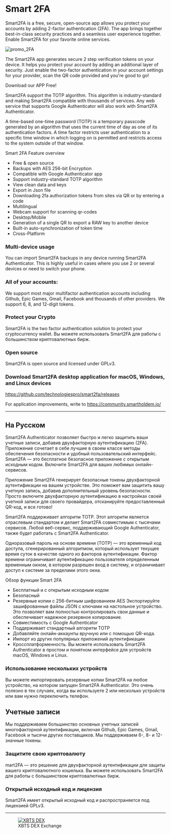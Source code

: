 # Smart 2FA

Smart2FA is a free, secure, open-source app allows you protect your accounts by adding 2-factor authentication (2FA). The app brings together best-in-class security practices and a seamless user experience together. Enable Smart2FA for your favorite online services.

![promo_2FA](https://user-images.githubusercontent.com/9394904/178302234-12e6d562-0f02-4846-8d13-5e06b3086d4c.png)

The Smart2FA app generates secure 2 step verification tokens on your device. It helps you protect your account by adding an additional layer of security. Just enable the two-factor authentication in your account settings for your provider, scan the QR code provided and you're good to go!

Download our APP Free!

Smart2FA support the TOTP algorithm. This algorithm is industry-standard and making Smart2FA compatible with thousands of services. Any web service that supports Google Authenticator will also work with Smart2FA Authenticator.

A time-based one-time password (TOTP) is a temporary passcode generated by an algorithm that uses the current time of day as one of its authentication factors. A time factor restricts user authentication to a specific time window in which logging on is permitted and restricts access to the system outside of that window.

Smart 2FA Feature overview

- Free & open source
- Backups with AES 256-bit Encryption
- Compatible with Google Authenticator app
- Support industry-standard TOTP algorithm
- View clean data and keys
- Export in Json file
- Downloading 2fa authorization tokens from sites via QR or by entering a code
- Multilingual
- Webcam support for scanning qr-codes
- Desktop/Mobile
- Generation of a single QR to export a RAW key to another device
- Built-in auto-synchronization of token time
- Cross-Platform

### Multi-device usage
You can import Smart2FA backups in any device running Smart2FA Authenticator. This is highly useful in cases where you use 2 or several devices or need to switch your phone.

### All of your accounts:
We support most major multifactor authentication accounts including Github, Epic Games, Gmail, Facebook and thousands of other providers. We support 6, 8, and 12-digit tokens.

### Protect your Crypto
Smart2FA is the two factor authentication solution to protect your cryptocurrency wallet. Вы можете использовать Smart2FA для работы с большинством криптовалютных бирж.

### Open source
Smart2FA is open source and licensed under GPLv3.

### Download Smart2FA desktop application for macOS, Windows, and Linux devices
https://github.com/technologiespro/smart2fa/releases

For application improvements, write to https://community.smartholdem.io/

---

## На Русском

Smart2FA Authenticator позволяет быстро и легко защитить ваши учетные записи, добавив двухфакторную аутентификацию (2FA). Приложение сочетает в себе лучшие в своем классе методы обеспечения безопасности и удобный пользовательский интерфейс. Smart2FA — это бесплатное безопасное приложение с открытым исходным кодом.  Включите Smart2FA для ваших любимых онлайн-сервисов.

Приложение Smart2FA генерирует безопасные токены двухфакторной аутентификации на вашем устройстве. Это поможет вам защитить вашу учетную запись, добавив дополнительный уровень безопасности. Просто включите двухфакторную аутентификацию в настройках своей учетной записи для своего провайдера, отсканируйте предоставленный QR-код, и все готово!

Smart2FA поддерживает алгоритм TOTP. Этот алгоритм является отраслевым стандартом и делает Smart2FA совместимым с тысячами сервисов. Любой веб-сервис, поддерживающий Google Authenticator, также будет работать с Smart2FA Authenticator.

Одноразовый пароль на основе времени (TOTP) — это временный код доступа, сгенерированный алгоритмом, который использует текущее время суток в качестве одного из факторов аутентификации. Фактор времени ограничивает аутентификацию пользователя определенным временным окном, в котором разрешен вход в систему, и ограничивает доступ к системе за пределами этого окна.

Обзор функции Smart 2FA

- Бесплатный и с открытым исходным кодом
- Безопасный
- Резервные копии с 256-битным шифрованием AES
  Экспортируйте зашифрованные файлы JSON с ключами на настольное устройство. Это позволяет вам полностью контролировать свои данные и обеспечивает надежное резервное копирование.
- Совместимость с Google Authenticator
- Поддерживает стандартный алгоритм TOTP
- Добавляйте онлайн-аккаунты вручную или с помощью QR-кода.
- Импорт из других популярных приложений аутентификации
- Кроссплатформенность. Вы можете использовать Smart2FA Authenticator в простом и понятном интерфейсе для устройств macOS, Windows и Linux.

### Использование нескольких устройств
Вы можете импортировать резервные копии Smart2FA на любое устройство, на котором запущен Smart2FA Authenticator. Это очень полезно в тех случаях, когда вы используете 2 или несколько устройств или вам нужно переключить телефон.

## Учетные записи
Мы поддерживаем большинство основных учетных записей многофакторной аутентификации, включая Github, Epic Games, Gmail, Facebook и тысячи других поставщиков. Мы поддерживаем 6-, 8- и 12-значные токены.

### Защитите свою криптовалюту
mart2FA — это решение для двухфакторной аутентификации для защиты вашего криптовалютного кошелька. Вы можете использовать Smart2FA для работы с большинством криптовалютных бирж.

### Открытый исходный код и лицензия
Smart2FA имеет открытый исходный код и распространяется под лицензией GPLv3.

---

<figure>
<a href="https://xbts.io">
  <img
  src="https://user-images.githubusercontent.com/9394904/178296762-e36a53a1-3f1b-4b76-a13b-1ff079a8e1b9.svg"
  alt="XBTS DEX" title="XBTS Cross-Chain DEX"/>
</a>

<br/>

<figcaption>XBTS DEX Exchange</figcaption>
</figure>

